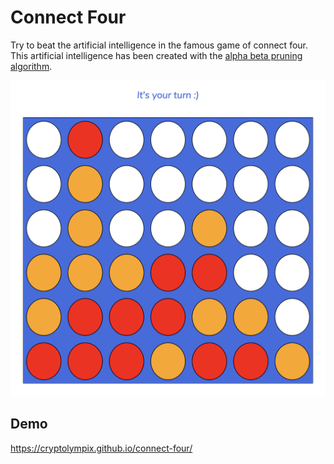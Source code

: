 # Connect Four

Try to beat the artificial intelligence in the famous game of connect four. This artificial intelligence has been created with the [alpha beta pruning algorithm](https://en.wikipedia.org/wiki/Alpha%E2%80%93beta_pruning).

![screenshot of the game](./screenshot.png)

## Demo

https://cryptolympix.github.io/connect-four/
